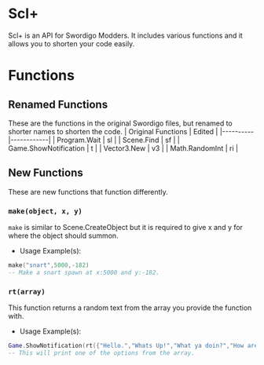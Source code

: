 # Scl+
Scl+ is an API for Swordigo Modders. It includes various functions and it allows you to shorten your code easily.

# Functions
## Renamed Functions
These are the functions in the original Swordigo files, but renamed to shorter names to shorten the code.
| Original Functions | Edited |
|----------|------------|
| Program.Wait | sl |
| Scene.Find | sf |
| Game.ShowNotification | t |
| Vector3.New | v3 |
| Math.RandomInt | ri |

## New Functions
These are new functions that function differently.
### `make(object, x, y)`
`make` is similar to Scene.CreateObject but it is required to give x and y for where the object should summon.
- Usage Example(s):
```lua
make("snart",5000,-182)
-- Make a snart spawn at x:5000 and y:-182.
```

### `rt(array)`
This function returns a random text from the array you provide the function with.
- Usage Example(s):
```lua
Game.ShowNotification(rt({"Hello.","Whats Up!","What ya doin?","How are you doing today?"})
-- This will print one of the options from the array.
```
